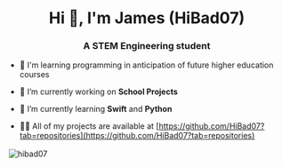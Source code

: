 <h1 align="center">Hi 👋, I'm James (HiBad07)</h1>
<h3 align="center">A STEM Engineering student</h3>

- 👋 I'm learning programming in anticipation of future higher education courses
- 🔭 I’m currently working on **School Projects**
- 🌱 I’m currently learning **Swift** and **Python**

- 👨‍💻 All of my projects are available at [https://github.com/HiBad07?tab=repositories](https://github.com/HiBad07?tab=repositories)

<p>&nbsp;<img align="center" src="https://github-readme-stats.vercel.app/api?username=hibad07&show_icons=true&theme=tokyonight&locale=en" alt="hibad07" /></p>

